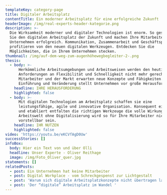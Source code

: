 ```yaml
---
templateKey: category-page
title: Digitaler Arbeitsplatz
contentTitle: Ein moderner Arbeitsplatz für eine erfolgreiche Zukunft
headerImage: /img/real-experts-header-kategorie.png
description: >-
  Die Wirksamkeit moderner und digitaler Technologien ist enorm. So gestalten
  Sie den digitalen Arbeitsplatz der Zukunft und machen Ihre Mitarbeiter und Ihr
  Unternehmen erfolgreich. Kommunikation, Zusammenarbeit und Geschäftsprozesse
  profitieren von den neuen digitalen Werkzeugen. Entdecken Sie die
  Möglichkeiten, die in Ihrem Unternehmen stecken. 
thumbnail: /img/auf-dem-weg-zum-augenhöhewegbegleiter-2-.png
thesis:
  - body: >-
      Herkömmliche Arbeitsumgebungen und Arbeitsweisen werden den heutigen
      Anforderungen an Flexibilität und Schnelligkeit nicht mehr gerecht.
      Mitarbeiter und der Markt erwarten neue Konzepte und Fähigkeiten. Die
      Einführung und Veränderung stellt Unternehmen vor große Herausforderungen.
    headline: IHRE HERAUSFORDERUNG
    highlighted: false
  - body: >-
      Mit digitalen Technologien am Arbeitsplatz schaffen sie eine
      leistungsfähige, agile und innovative Organisation. Konsequent eingeführt
      und etabliert entfalten die richtigen Werkzeuge die volle Wirkung. Eine
      Arbeitswelt ohne Digitalisierung wird so für Ihre Mitarbeiter nicht mehr
      vorstellbar sein.
    headline: IHR NUTZEN
    highlighted: false
video: 'https://youtu.be/eKCVfAgD0Uw'
successStories: []
infoBox:
  body: Hier ein Text von und über Olli
  headline: Unser Experte - Oliver Reithage
  image: /img/Foto_Oliver_quer.jpg
statements: []
relatedPosts:
  - post: Ein Unternehmen hat keine Mitarbeiter
  - post: Digital Workplace - vom Schreckgespenst zur Lichtgestalt
  - post: 'Warum sich digitale Arbeitsplatzkonzepte nicht übertragen lassen '
  - post: 'Der “digitale” Arbeitsplatz im Wandel '
---
```


